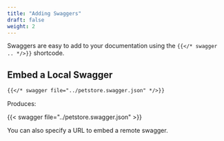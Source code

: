```yaml
---
title: "Adding Swaggers"
draft: false
weight: 2
---
```


Swaggers are easy to add to your documentation using the `{{</* swagger .. */>}}` shortcode. 

## Embed a Local Swagger

```markdown
{{</* swagger file="../petstore.swagger.json" */>}}
```

Produces:

{{< swagger file="../petstore.swagger.json" >}}

You can also specify a URL to embed a remote swagger.